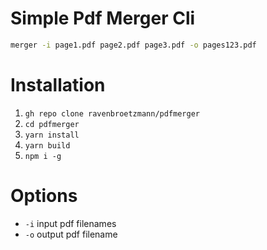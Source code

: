 # Simple Pdf Merger Cli

```sh
merger -i page1.pdf page2.pdf page3.pdf -o pages123.pdf
```
# Installation
1. `gh repo clone ravenbroetzmann/pdfmerger`
2. `cd pdfmerger`
3. `yarn install`
4. `yarn build`
4. `npm i -g`


# Options
- `-i` input pdf filenames
- `-o` output pdf filename